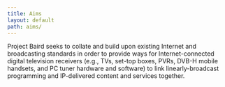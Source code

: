 ```yaml
---
title: Aims
layout: default
path: aims/
---
```


Project Baird seeks to collate and build upon existing Internet and broadcasting
standards in order to provide ways for Internet-connected digital television
receivers (e.g., TVs, set-top boxes, PVRs, DVB-H mobile handsets, and PC tuner
hardware and software) to link linearly-broadcast programming and IP-delivered
content and services together.
